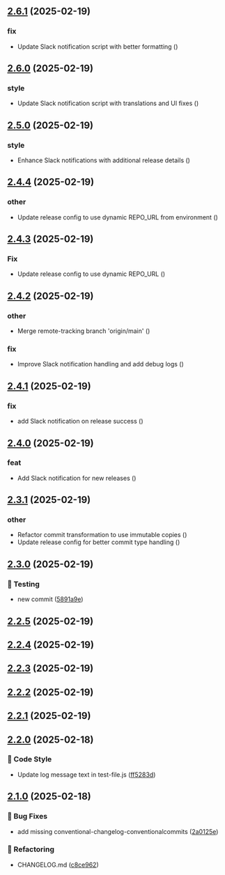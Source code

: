 ## [2.6.1](https://github.com/upstars-global/test-repo/compare/v2.6.0...v2.6.1) (2025-02-19)

### fix

* Update Slack notification script with better formatting ([](https://github.com/upstars-global/test-repo/commit/272ba77c5ff97ed796ac60f22aef4f5a2b40e99a))

## [2.6.0](https://github.com/upstars-global/test-repo/compare/v2.5.0...v2.6.0) (2025-02-19)

### style

* Update Slack notification script with translations and UI fixes ([](https://github.com/upstars-global/test-repo/commit/c70e099be3f8afa6a626618028df8cf6f891c4fa))

## [2.5.0](https://github.com/upstars-global/test-repo/compare/v2.4.4...v2.5.0) (2025-02-19)

### style

* Enhance Slack notifications with additional release details ([](https://github.com/upstars-global/test-repo/commit/903821d07b0f7401ccdca3c6ddebfe3dc3d6fad7))

## [2.4.4](https://github.com/upstars-global/test-repo/compare/v2.4.3...v2.4.4) (2025-02-19)

### other

* Update release config to use dynamic REPO_URL from environment ([](https://github.com/upstars-global/test-repo/commit/fd8a2a9bfae10d457a9aae036ccf353152a72792))

## [2.4.3](https://github.com/upstars-global/test-repo/compare/v2.4.2...v2.4.3) (2025-02-19)

### Fix

* Update release config to use dynamic REPO_URL ([](https://github.com/upstars-global/test-repo/commit/4e4635e79186736e4c583a07f56a6358e3d78abe))

## [2.4.2](https://github.com/upstars-global/test-repo/compare/v2.4.1...v2.4.2) (2025-02-19)

### other

* Merge remote-tracking branch 'origin/main' ([](https://github.com/upstars-global/test-repo/commit/c4ffbbad3c8f04b099a6aa3dfb0d362c4e303474))

### fix

*  Improve Slack notification handling and add debug logs ([](https://github.com/upstars-global/test-repo/commit/625dcea86d69e020fb493fa3b29a5c20b3db2277))

## [2.4.1](https://github.com/upstars-global/test-repo/compare/v2.4.0...v2.4.1) (2025-02-19)

### fix

* add Slack notification on release success ([](https://github.com/upstars-global/test-repo/commit/c3f9ce9d2ef7553fbba002d5926c7c53fa1845b3))

## [2.4.0](https://github.com/upstars-global/test-repo/compare/v2.3.1...v2.4.0) (2025-02-19)

### feat

* Add Slack notification for new releases ([](https://github.com/upstars-global/test-repo/commit/e43b7b30dafb086ecee8ba78ff29b088d8c5cdc8))

## [2.3.1](https://github.com/upstars-global/test-repo/compare/v2.3.0...v2.3.1) (2025-02-19)

### other

* Refactor commit transformation to use immutable copies ([](https://github.com/upstars-global/test-repo/commit/78aecdb6b448c97e4281363d1feed0feaa6ef02e))
* Update release config for better commit type handling ([](https://github.com/upstars-global/test-repo/commit/243ee923bcd456d92ed1b964cf08109334e8a2f7))

## [2.3.0](https://github.com/upstars-global/test-repo/compare/v2.2.5...v2.3.0) (2025-02-19)

### 🧪 Testing

* new commit ([5891a9e](https://github.com/upstars-global/test-repo/commit/5891a9e67888640687a7140f7b4579fd727cd52b))

## [2.2.5](https://github.com/upstars-global/test-repo/compare/v2.2.4...v2.2.5) (2025-02-19)

## [2.2.4](https://github.com/upstars-global/test-repo/compare/v2.2.3...v2.2.4) (2025-02-19)

## [2.2.3](https://github.com/upstars-global/test-repo/compare/v2.2.2...v2.2.3) (2025-02-19)

## [2.2.2](https://github.com/upstars-global/test-repo/compare/v2.2.1...v2.2.2) (2025-02-19)

## [2.2.1](https://github.com/upstars-global/test-repo/compare/v2.2.0...v2.2.1) (2025-02-19)

## [2.2.0](https://github.com/upstars-global/test-repo/compare/v2.1.0...v2.2.0) (2025-02-18)

### 💅 Code Style

* Update log message text in test-file.js ([ff5283d](https://github.com/upstars-global/test-repo/commit/ff5283db2c4f1f726dc7950de482896537ac3b18))

## [2.1.0](https://github.com/upstars-global/test-repo/compare/v2.0.1...v2.1.0) (2025-02-18)

### 🐛 Bug Fixes

* add missing conventional-changelog-conventionalcommits ([2a0125e](https://github.com/upstars-global/test-repo/commit/2a0125e26cce98f056cafb718dfb76d1ef758159))

### 🔨 Refactoring

* CHANGELOG.md ([c8ce962](https://github.com/upstars-global/test-repo/commit/c8ce962be2f2fa33a34a2e641c99494fe1e89e3e))
